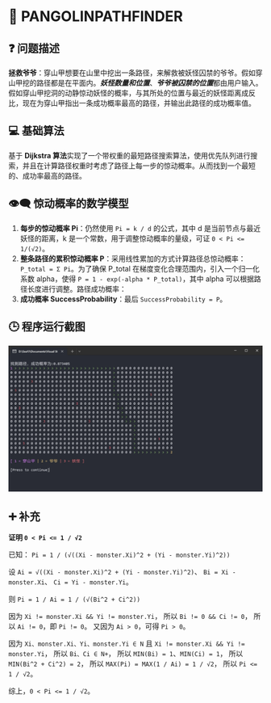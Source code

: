 ﻿# 🦔 PANGOLINPATHFINDER

## ❓ 问题描述

**拯救爷爷**：穿山甲想要在山里中挖出一条路径，来解救被妖怪囚禁的爷爷。假如穿山甲挖的路径都是在平面内。***妖怪数量和位置***、***爷爷被囚禁的位置***都由用户输入。假如穿山甲挖洞的动静惊动妖怪的概率，与其所处的位置与最近的妖怪距离成反比，现在为穿山甲指出一条成功概率最高的路径，并输出此路径的成功概率值。

## 💻 基础算法

基于 **Dijkstra 算法**实现了一个带权重的最短路径搜索算法，使用优先队列进行搜索，并且在计算路径权重时考虑了路径上每一步的惊动概率。从而找到一个最短的、成功率最高的路径。

## 👁‍🗨 惊动概率的数学模型

1. **每步的惊动概率 Pi**：仍然使用 `Pi = k / d` 的公式，其中 d 是当前节点与最近妖怪的距离，k 是一个常数，用于调整惊动概率的量级，可证 `0 < Pi <= 1/(√2)`。
2. **整条路径的累积惊动概率 P**：采用线性累加的方式计算路径总惊动概率：`P_total = Σ Pi`。为了确保 P_total 在梯度变化合理范围内，引入一个归一化系数 alpha，使得 `P = 1 - exp(-alpha * P_total)`，其中 alpha 可以根据路径长度进行调整。路径成功概率：
3. **成功概率 SuccessProbability**：最后 `SuccessProbability = P`。


## 🕒 程序运行截图

![程序运行截图](./imgs/SeaEpoch_2024-05-25_10-46-00.jpg)

## ➕ 补充

**证明 `0 < Pi <= 1 / √2`**

已知：
`Pi = 1 / (√((Xi - monster.Xi)^2 + (Yi - monster.Yi)^2))`

设 `Ai = √((Xi - monster.Xi)^2 + (Yi - monster.Yi)^2)`、
`Bi = Xi - monster.Xi`、
`Ci = Yi - monster.Yi`。

则 `Pi = 1 / Ai = 1 / (√(Bi^2 + Ci^2))`

因为 `Xi != monster.Xi && Yi != monster.Yi`，
所以 `Bi != 0 && Ci != 0`，
所以 `Ai != 0`，即 `Pi != 0`。
又因为 `Ai > 0`，可得 `Pi > 0`。

因为 `Xi、monster.Xi、Yi、monster.Yi ∈ N` 且 `Xi != monster.Xi && Yi != monster.Yi`，
所以 `Bi、Ci ∈ N+`，
所以 `MIN(Bi) = 1`、`MIN(Ci) = 1`，
所以 `MIN(Bi^2 + Ci^2) = 2`，
所以 `MAX(Pi) = MAX(1 / Ai) = 1 / √2`，
所以 `Pi <= 1 / √2`。

综上，`0 < Pi <= 1 / √2`。
